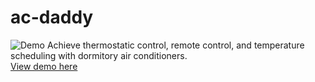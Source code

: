 # ac-daddy
![Demo](https://img.youtube.com/vi/XQSo6tYZmzI/0.jpg)
Achieve thermostatic control, remote control, and temperature scheduling with dormitory air conditioners.\
[View demo here](https://devpost.com/software/ac-daddy)
